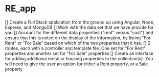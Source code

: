 # RE_app

[] Create a Full Stack application from the ground up using Angular, Node, Express, and MongoDB
[] Work with the data set that we have provide for you
[] Account for the different data properties ("rent" versus "cost") and ensure that this is noted on the display of the information, by listing "For Rent" or "For Sale" based on which of the two properties that it has.
[] 2 routes, each with a controller and template file. One set for "For Rent" properties and another set for "For Sale" properties
[] Create an interface for adding additional rental or housing properties to the collection(s). You will need to give the user an option for either a Rent property, or a Sale property
